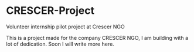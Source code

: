 # CRESCER-Project
Volunteer internship pilot project at Crescer NGO

This is a project made for the company CRESCER NGO, I am building with a lot of dedication. Soon I will write more here.
